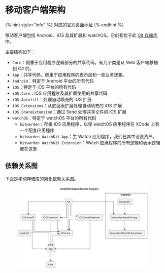 # 移动客户端架构

{% hint style="info" %}
对应的[官方页面地址](https://contributing.bitwarden.com/architecture/mobile-clients/)
{% endhint %}

移动客户端包括 Android、iOS 及其扩展和 watchOS。它们都位于此 [Git 存储库](https://github.com/bitwarden/mobile)中。

主要结构如下：

* `Core`：侧重于应用程序逻辑部分的共享代码。有几个类是从 Web 客户端移植到 C# 的。
* `App`：共享代码，侧重于应用程序的表示层和一些业务逻辑。
* `Android`：特定于 Android 平台的所有代码
* `iOS`：特定于 iOS 平台的所有代码
* `iOS.Core`：iOS 应用程序及其扩展使用的共享代码
* `iOS.Autofill`：处理自动填充的 iOS 扩展
* `iOS.Extensions`：从底层表扩展处理自动填充的 iOS 扩展
* `iOS.ShareExtension`：通过 Send 处理共享文件的 iOS 扩展
* `watchOS`：特定于 watchOS 平台的所有代码
  * `bitwarden`：存根 iOS 应用程序，以便 watchOS 应用程序在 XCode 上有一个配套应用程序
  * `bitwarden WatchKit App`：主 Watch 应用程序，我们在其中设置资产。
  * `bitwarden WatchKit Extension`：Watch 应用程序的所有逻辑和表示逻辑都在这里

## 依赖关系图 <a href="#dependencies-diagram" id="dependencies-diagram"></a>

下面是移动存储库的简化依赖关系图。

<div align="left">

<figure><img src="../../.gitbook/assets/simplified-dependencies-diagram.svg" alt=""><figcaption></figcaption></figure>

</div>
